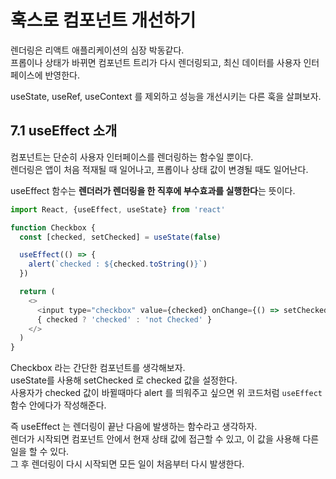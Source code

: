 # 훅스로 컴포넌트 개선하기 

렌더링은 리액트 애플리케이션의 심장 박동같다.  
프롭이나 상태가 바뀌면 컴포넌트 트리가 다시 렌더링되고, 최신 데이터를 사용자 인터페이스에 반영한다.  

useState, useRef, useContext 를 제외하고 성능을 개선시키는 다른 훅을 살펴보자.  

## 7.1 useEffect 소개 

컴포넌트는 단순히 사용자 인터페이스를 렌더링하는 함수일 뿐이다.  
렌더링은 앱이 처음 적재될 때 일어나고, 프롭이나 상태 값이 변경될 때도 일어난다.  

useEffect 함수는 **렌더러가 렌더링을 한 직후에 부수효과를 실행한다**는 뜻이다.  

```javascript
import React, {useEffect, useState} from 'react'

function Checkbox {
  const [checked, setChecked] = useState(false)

  useEffect(() => {
    alert(`checked : ${checked.toString()}`)
  })

  return (
    <>
      <input type="checkbox" value={checked} onChange={() => setChecked = !checked.toString()} />
      { checked ? 'checked' : 'not Checked' }
    </>
  )
}
```
 
Checkbox 라는 간단한 컴포넌트를 생각해보자.  
useState를 사용해 setChecked 로 checked 값을 설정한다.  
사용자가 checked 값이 바뀔때마다 alert 를 띄워주고 싶으면 위 코드처럼 `useEffect` 함수 안에다가 작성해준다. 

즉 useEffect 는 렌더링이 끝난 다음에 발생하는 함수라고 생각하자.  
렌더가 시작되면 컴포넌트 안에서 현재 상태 값에 접근할 수 있고, 이 값을 사용해 다른 일을 할 수 있다.  
그 후 렌더링이 다시 시작되면 모든 일이 처음부터 다시 발생한다.  